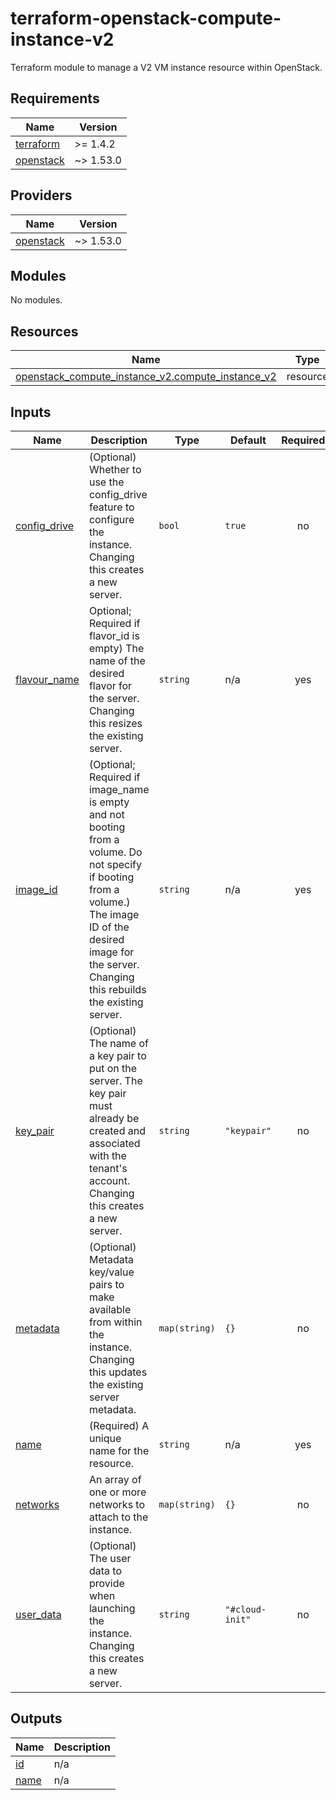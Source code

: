 # terraform-openstack-compute-instance-v2
Terraform module to manage a V2 VM instance resource within OpenStack.

<!-- BEGIN_TF_DOCS -->
## Requirements

| Name | Version |
|------|---------|
| <a name="requirement_terraform"></a> [terraform](#requirement\_terraform) | >= 1.4.2 |
| <a name="requirement_openstack"></a> [openstack](#requirement\_openstack) | ~> 1.53.0 |

## Providers

| Name | Version |
|------|---------|
| <a name="provider_openstack"></a> [openstack](#provider\_openstack) | ~> 1.53.0 |

## Modules

No modules.

## Resources

| Name | Type |
|------|------|
| [openstack_compute_instance_v2.compute_instance_v2](https://registry.terraform.io/providers/terraform-provider-openstack/openstack/latest/docs/resources/compute_instance_v2) | resource |

## Inputs

| Name | Description | Type | Default | Required |
|------|-------------|------|---------|:--------:|
| <a name="input_config_drive"></a> [config\_drive](#input\_config\_drive) | (Optional) Whether to use the config\_drive feature to configure the instance. Changing this creates a new server. | `bool` | `true` | no |
| <a name="input_flavour_name"></a> [flavour\_name](#input\_flavour\_name) | Optional; Required if flavor\_id is empty) The name of the desired flavor for the server. Changing this resizes the existing server. | `string` | n/a | yes |
| <a name="input_image_id"></a> [image\_id](#input\_image\_id) | (Optional; Required if image\_name is empty and not booting from a volume. Do not specify if booting from a volume.) The image ID of the desired image for the server. Changing this rebuilds the existing server. | `string` | n/a | yes |
| <a name="input_key_pair"></a> [key\_pair](#input\_key\_pair) | (Optional) The name of a key pair to put on the server. The key pair must already be created and associated with the tenant's account. Changing this creates a new server. | `string` | `"keypair"` | no |
| <a name="input_metadata"></a> [metadata](#input\_metadata) | (Optional) Metadata key/value pairs to make available from within the instance. Changing this updates the existing server metadata. | `map(string)` | `{}` | no |
| <a name="input_name"></a> [name](#input\_name) | (Required) A unique name for the resource. | `string` | n/a | yes |
| <a name="input_networks"></a> [networks](#input\_networks) | An array of one or more networks to attach to the instance. | `map(string)` | `{}` | no |
| <a name="input_user_data"></a> [user\_data](#input\_user\_data) | (Optional) The user data to provide when launching the instance. Changing this creates a new server. | `string` | `"#cloud-init"` | no |

## Outputs

| Name | Description |
|------|-------------|
| <a name="output_id"></a> [id](#output\_id) | n/a |
| <a name="output_name"></a> [name](#output\_name) | n/a |
<!-- END_TF_DOCS -->